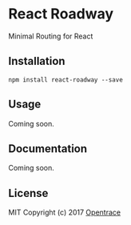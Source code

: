 # React Roadway
Minimal Routing for React

## Installation
```shell
npm install react-roadway --save
```

## Usage
Coming soon.


## Documentation
Coming soon.

## License
MIT Copyright (c) 2017 [Opentrace](http://opentrace.ca)
